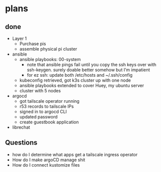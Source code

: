 # plans

## done

- Layer 1
  - Purchase pis
  - assemble physical pi cluster
- ansible
  - ansible playbooks: 00-system
    - note that ansible pings fail until you copy the ssh keys over with ssh-keygen. surely doable better somehow but I'm impatient
    - for ez ssh: update both /etc/hosts and ~/.ssh/config
  - kubeconfig retrieved, got k3s cluster up with one node
  - ansible playbooks extended to cover Huey, my ubuntu server
  - cluster with 5 nodes
- argocd
  - got tailscale operator running
  - r53 records to tailscale IPs
  - signed in to argocd CLI
  - updated password
  - create guestbook application
- librechat

## Questions

- how do I determine what apps get a tailscale ingress operator
- How do I make argoCD manage shit
- How do I connect kustomize files 